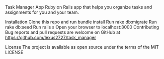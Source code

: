 Task Manager App
Ruby on Rails app that helps you organize tasks and assignments for you and your team.

Installation
Clone this repo and run bundle install
Run rake db:migrate
Run rake db:seed
Run rails s
Open your browser to localhost:3000
Contributing
Bug reports and pull requests are welcome on GitHub at https://github.com/lexus2727/task_manager

License
The project is available as open source under the terms of the MIT LICENSE
